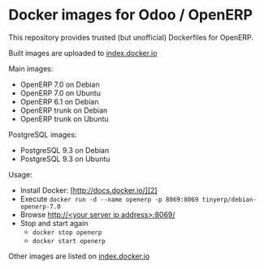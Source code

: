 Docker images for Odoo / OpenERP
================================


This repository provides trusted (but unofficial) Dockerfiles for OpenERP.

Built images are uploaded to [index.docker.io][1]


Main images:

 - OpenERP 7.0 on Debian
 - OpenERP 7.0 on Ubuntu
 - OpenERP 6.1 on Debian
 - OpenERP trunk on Debian
 - OpenERP trunk on Ubuntu


PostgreSQL images:
 - PostgreSQL 9.3 on Debian
 - PostgreSQL 9.3 on Ubuntu


Usage:

 - Install Docker: [http://docs.docker.io/][2]
 - Execute
 `docker run -d --name openerp -p 8069:8069 tinyerp/debian-openerp-7.0`
 - Browse [http://&lt;your server ip address&gt;:8069/][3]
 - Stop and start again
   - `docker stop openerp`
   - `docker start openerp`

Other images are listed on [index.docker.io][1]

  [1]: https://index.docker.io/u/tinyerp/
  [2]: http://docs.docker.io/en/latest/ "docs.docker.io"
  [3]: http://127.0.0.1:8069/
